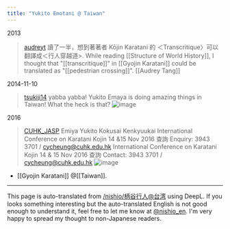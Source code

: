 ```yaml
---
title: "Yukito Emotani @ Taiwan"
---
```


2013
> [audreyt](https://x.com/audreyt/status/298485851443318784) <World History Quotations>讀了一半，想到著著者 Kōjin Karatani 的 ＜Transcritique〉可以翻譯成＜行人穿越道>.
While reading [[Structure of World History]], I thought that "[[transcritique]]" in [[Gyojin Karatani]] could be translated as "[[pedestrian crossing]]".
[[Audrey Tang]]

2014-11-10
> [tsukiji14](https://x.com/tsukiji14/status/531753252253995008) yabba yabba!
>  Yukito Emaya is doing amazing things in Taiwan!
>  What the heck is that?
>  ![image](https://pbs.twimg.com/media/B2Eqt9LCcAAF9wK?format=jpg&name=medium#.png)

2016
> [CUHK_JASP](https://x.com/CUHK_JASP/status/790393468879196160) Emiya Yukito Kokusai Kenkyuukai International Conference on Karatani Kojin 14 &15 Nov 2016 查詢 Enquiry: 3943 3701 / cycheung@cuhk.edu.hk
>  International Conference on Karatani Kojin 14 & 15 Nov 2016 查詢 Contact: 3943 3701 / cycheung@cuhk.edu.hk
>  ![image](https://pbs.twimg.com/media/CvgKYMiUkAA-97Z?format=jpg&name=large#.png)


- [[Gyojin Karatani]] @[[Taiwan]].

---
This page is auto-translated from [/nishio/柄谷行人@台湾](https://scrapbox.io/nishio/柄谷行人@台湾) using DeepL. If you looks something interesting but the auto-translated English is not good enough to understand it, feel free to let me know at [@nishio_en](https://twitter.com/nishio_en). I'm very happy to spread my thought to non-Japanese readers.